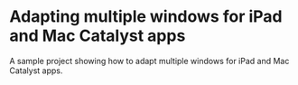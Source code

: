 # Adapting multiple windows for iPad and Mac Catalyst apps

A sample project showing how to adapt multiple windows for iPad and Mac Catalyst apps.

